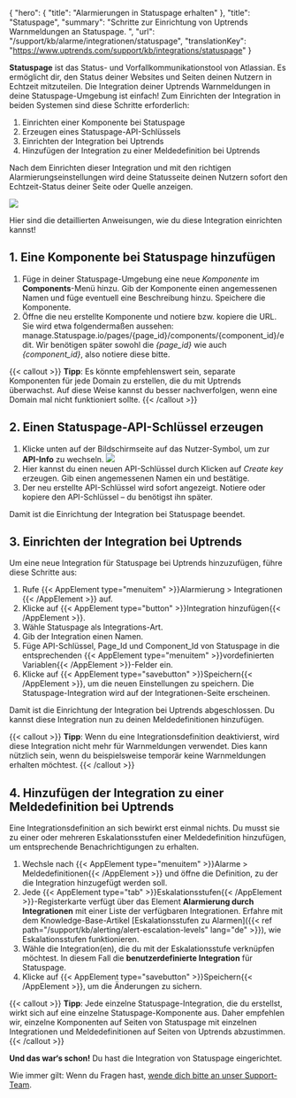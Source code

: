 {
  "hero": {
    "title": "Alarmierungen in Statuspage erhalten"
  }, 
  "title": "Statuspage",
  "summary": "Schritte zur Einrichtung von Uptrends Warnmeldungen an Statuspage. ",
  "url": "/support/kb/alarme/integrationen/statuspage",
  "translationKey": "https://www.uptrends.com/support/kb/integrations/statuspage" 
}

**Statuspage** ist das Status- und Vorfallkommunikationstool von Atlassian. Es ermöglicht dir, den Status deiner Websites und Seiten deinen Nutzern in Echtzeit mitzuteilen.
Die Integration deiner Uptrends Warnmeldungen in deine Statuspage-Umgebung ist einfach! Zum Einrichten der Integration in beiden Systemen sind diese Schritte erforderlich:

1.  Einrichten einer Komponente bei Statuspage
2.  Erzeugen eines Statuspage-API-Schlüssels
3.  Einrichten der Integration bei Uptrends
4.  Hinzufügen der Integration zu einer Meldedefinition bei Uptrends

Nach dem Einrichten dieser Integration und mit den richtigen Alarmierungseinstellungen wird deine Statusseite deinen Nutzern sofort den Echtzeit-Status deiner Seite oder Quelle anzeigen.

![](/img/content/f3be08ae-f844-41eb-be59-67b5de6b9901.png)

Hier sind die detaillierten Anweisungen, wie du diese Integration einrichten kannst!

## 1. Eine Komponente bei Statuspage hinzufügen

1.  Füge in deiner Statuspage-Umgebung eine neue *Komponente* im **Components**-Menü hinzu. Gib der Komponente einen angemessenen Namen und füge eventuell eine Beschreibung hinzu. Speichere die Komponente.
2.  Öffne die neu erstellte Komponente und notiere bzw. kopiere die URL. Sie wird etwa folgendermaßen aussehen: manage.Statuspage.io/pages/{page_id}/components/{component_id}/edit. Wir benötigen später sowohl die *{page_id}* wie auch *{component_id}*, also notiere diese bitte.

{{< callout >}}
**Tipp**: Es könnte empfehlenswert sein, separate Komponenten für jede Domain zu erstellen, die du mit Uptrends überwachst. Auf diese Weise kannst du besser nachverfolgen, wenn eine Domain mal nicht funktioniert sollte.
{{< /callout >}}

## 2. Einen Statuspage-API-Schlüssel erzeugen

1.  Klicke unten auf der Bildschirmseite auf das Nutzer-Symbol, um zur **API-Info** zu wechseln. ![](/img/content/564d3038-8587-414a-8ebf-b863fd0cefad.png)
2.  Hier kannst du einen neuen API-Schlüssel durch Klicken auf *Create key* erzeugen. Gib einen angemessenen Namen ein und bestätige.
3.  Der neu erstellte API-Schlüssel wird sofort angezeigt. Notiere oder kopiere den API-Schlüssel – du benötigst ihn später.

Damit ist die Einrichtung der Integration bei Statuspage beendet.

## 3. Einrichten der Integration bei Uptrends

Um eine neue Integration für Statuspage bei Uptrends hinzuzufügen, führe diese Schritte aus:

1.  Rufe {{< AppElement type="menuitem" >}}Alarmierung > Integrationen {{< /AppElement >}} auf.
2.  Klicke auf {{< AppElement type="button" >}}Integration hinzufügen{{< /AppElement >}}.
3.  Wähle Statuspage als Integrations-Art.
4.  Gib der Integration einen Namen.
5.  Füge API-Schlüssel, Page_Id und Component_Id von Statuspage in die entsprechenden {{< AppElement type="menuitem" >}}vordefinierten Variablen{{< /AppElement >}}-Felder ein.
6.  Klicke auf {{< AppElement type="savebutton" >}}Speichern{{< /AppElement >}}, um die neuen Einstellungen zu speichern. Die Statuspage-Integration wird auf der Integrationen-Seite erscheinen.

Damit ist die Einrichtung der Integration bei Uptrends abgeschlossen. Du kannst diese Integration nun zu deinen Meldedefinitionen hinzufügen.

{{< callout >}}
**Tipp**: Wenn du eine Integrationsdefinition deaktivierst, wird diese Integration nicht mehr für Warnmeldungen verwendet. Dies kann nützlich sein, wenn du beispielsweise temporär keine Warnmeldungen erhalten möchtest.
{{< /callout >}}

## 4. Hinzufügen der Integration zu einer Meldedefinition bei Uptrends

Eine Integrationsdefinition an sich bewirkt erst einmal nichts. Du musst sie zu einer oder mehreren Eskalationsstufen einer Meldedefinition hinzufügen, um entsprechende Benachrichtigungen zu erhalten.

1.  Wechsle nach {{< AppElement type="menuitem" >}}Alarme > Meldedefinitionen{{< /AppElement >}} und öffne die Definition, zu der die Integration hinzugefügt werden soll.
2.  Jede {{< AppElement type="tab" >}}Eskalationsstufen{{< /AppElement >}}-Registerkarte verfügt über das Element **Alarmierung durch Integrationen** mit einer Liste der verfügbaren Integrationen. Erfahre mit dem Knowledge-Base-Artikel [Eskalationsstufen zu Alarmen]({{< ref path="/support/kb/alerting/alert-escalation-levels" lang="de" >}}), wie Eskalationsstufen funktionieren.
3.  Wähle die Integration(en), die du mit der Eskalationsstufe verknüpfen möchtest. In diesem Fall die **benutzerdefinierte Integration** für Statuspage.
4.  Klicke auf {{< AppElement type="savebutton" >}}Speichern{{< /AppElement >}}, um die Änderungen zu sichern.

{{< callout >}}
**Tipp**: Jede einzelne Statuspage-Integration, die du erstellst, wirkt sich auf eine einzelne Statuspage-Komponente aus. Daher empfehlen wir, einzelne Komponenten auf Seiten von Statuspage mit einzelnen Integrationen und Meldedefinitionen auf Seiten von Uptrends abzustimmen.
{{< /callout >}}

**Und das war‘s schon!** Du hast die Integration von Statuspage eingerichtet.

Wie immer gilt: Wenn du Fragen hast, [wende dich bitte an unser Support-Team](/contact).
